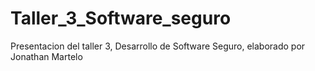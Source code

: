 # Taller_3_Software_seguro
Presentacion del taller 3, Desarrollo de Software Seguro, elaborado por Jonathan Martelo
